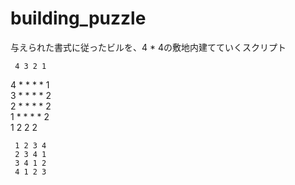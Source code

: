 # building_puzzle


与えられた書式に従ったビルを、4 * 4の敷地内建てていくスクリプト

     4 3 2 1 
   4 * * * * 1  
   3 * * * * 2  
   2 * * * * 2  
   1 * * * * 2  
     1 2 2 2  

     1 2 3 4  
     2 3 4 1  
     3 4 1 2  
     4 1 2 3 

